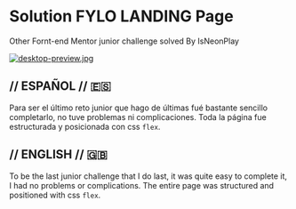 # Solution FYLO LANDING Page
Other Fornt-end Mentor junior challenge solved By IsNeonPlay

[![desktop-preview.jpg](https://i.postimg.cc/MHP7npmT/desktop-preview.jpg)](https://postimg.cc/zHhbM5MZ)

## // ESPAÑOL // 🇪🇸 

Para ser el último reto junior que hago de últimas fué bastante sencillo completarlo, no tuve problemas ni complicaciones. Toda la página fue estructurada y posicionada con css `flex`.


## // ENGLISH // 🇬🇧 

To be the last junior challenge that I do last, it was quite easy to complete it, I had no problems or complications. The entire page was structured and positioned with css `flex`.
